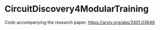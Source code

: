 # CircuitDiscovery4ModularTraining
Code accompanying the research paper: https://arxiv.org/abs/2401.03646

